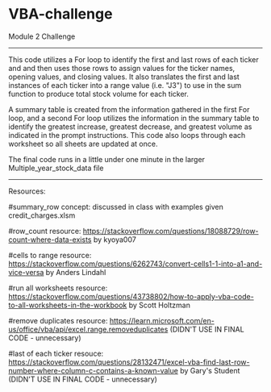 # VBA-challenge
Module 2 Challenge

_____________________________________________________________________________________________________________________________________________________________
This code utilizes a For loop to identify the first and last rows of each ticker and and then uses those rows to assign values for the ticker names, opening values, and closing values.  It also translates the first and last instances of each ticker into a range value (i.e. "J3") to use in the sum function to produce total stock volume for each ticker.  

A summary table is created from the information gathered in the first For loop, and a second For loop utilizes the information in the summary table to identify the greatest increase, greatest decrease, and greatest volume as indicated in the prompt instructions.  This code also loops through each worksheet so all sheets are updated at once.

The final code runs in a little under one minute in the larger Multiple_year_stock_data file
_____________________________________________________________________________________________________________________________________________________________

Resources:

#summary_row concept:  discussed in class with examples given credit_charges.xlsm

#row_count resource: https://stackoverflow.com/questions/18088729/row-count-where-data-exists by kyoya007

#cells to range resource: https://stackoverflow.com/questions/6262743/convert-cells1-1-into-a1-and-vice-versa by Anders Lindahl

#run all worksheets resource: https://stackoverflow.com/questions/43738802/how-to-apply-vba-code-to-all-worksheets-in-the-workbook by Scott Holtzman

#remove duplicates resource: https://learn.microsoft.com/en-us/office/vba/api/excel.range.removeduplicates (DIDN'T USE IN FINAL CODE - unnecessary)

#last of each ticker resouce: https://stackoverflow.com/questions/28132471/excel-vba-find-last-row-number-where-column-c-contains-a-known-value by Gary's Student (DIDN'T USE IN FINAL CODE - unnecessary)


